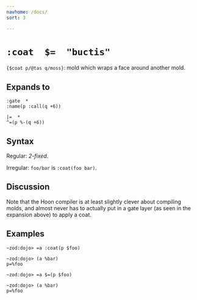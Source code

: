 ```yaml
---
navhome: /docs/
sort: 3

---
```


# `:coat  $=  "buctis"`

`{$coat p/@tas q/moss}`: mold which wraps a face around another mold.

## Expands to

```
:gate  *
:name(p :call(q +6))
```

```
|=  *
^=(p %-(q +6))
```

## Syntax

Regular: *2-fixed*.

Irregular: `foo/bar` is `:coat(foo bar)`.

## Discussion

Note that the Hoon compiler is at least slightly clever about
compiling molds, and almost never has to actually put in a gate
layer (as seen in the expansion above) to apply a coat.

## Examples

```
~zod:dojo> =a :coat(p $foo)

~zod:dojo> (a %bar)
p=%foo
```

```
~zod:dojo> =a $=(p $foo)

~zod:dojo> (a %bar)
p=%foo
```
